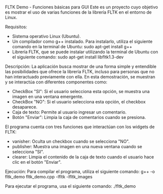 FLTK Demo - Funciones básicas para GUI
Este es un proyecto cuyo objetivo es mostrar el uso de varias funciones de la librería FLTK en el entorno de Linux.

Requisitos:
- Sistema operativo Linux (Ubuntu).
- Un compilador como g++ instalado. Para instalarlo, utiliza el siguiente comando en la terminal de Ubuntu: sudo apt-get install g++
- Librería FLTK, que se puede instalar utilizando la terminal de Ubuntu con el siguiente comando: sudo apt-get install libfltk1.3-dev

Descripción:
La aplicación busca mostrar de una forma simple y entendible las posibilidades que ofrece la librería FLTK, incluso para personas que no han interactuado previamente con ella. En esta demostración, se muestran y se interactúa con diferentes componentes como:

- CheckBox "SI": Si el usuario selecciona esta opción, se muestra una imagen en una ventana emergente.
- CheckBox "NO": Si el usuario selecciona esta opción, el checkbox desaparece.
- Caja de texto: Permite al usuario ingresar un comentario.
- Botón "Enviar": Limpia la caja de comentarios cuando se presiona.

El programa cuenta con tres funciones que interactúan con los widgets de FLTK:
- vanisher: Oculta un checkbox cuando se selecciona "NO".
- publisher: Muestra una imagen en una nueva ventana cuando se selecciona "SI".
- clearer: Limpia el contenido de la caja de texto cuando el usuario hace clic en el botón "Enviar".

Ejecución:
Para compilar el programa, utiliza el siguiente comando: g++ -o fltk_demo fltk_demo.cpp -lfltk -lfltk_images

Para ejecutar el programa, usa el siguiente comando: ./fltk_demo
